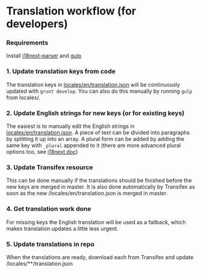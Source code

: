 Translation workflow (for developers)
========

### Requirements

Install [i18next-parser](https://github.com/i18next/i18next-parser) and [gulp](https://github.com/gulpjs/gulp/blob/master/docs/getting-started.md#getting-started)

### 1. Update translation keys from code 

The translation keys in [locales/en/translation.json](en/translation.json) will be continuously updated with `grunt develop`. You can also do this manually by running `gulp` from locales/.

### 2. Update English strings for new keys (or for existing keys)

The easiest is to manually edit the English strings in [locales/en/translation.json](en/translation.json). A piece of text can be divided into paragraphs by splitting it up into an array. A plural form can be added by adding the same key with `_plural` appended to it (there are more advanced plural options too, see [i18next doc](http://i18next.com/pages/doc_features.html))

### 3. Update Transifex resource 

This can be done manually if the translations should be finished before the new keys are merged in master. It is also done automatically by Transifex as soon as the new /locales/en/translation.json is merged in master.

### 4. Get translation work done

For missing keys the English translation will be used as a fallback, which makes translation updates a little less urgent.

### 5. Update translations in repo

When the translations are ready, download each from Transifex and update /locales/**/translation.json
